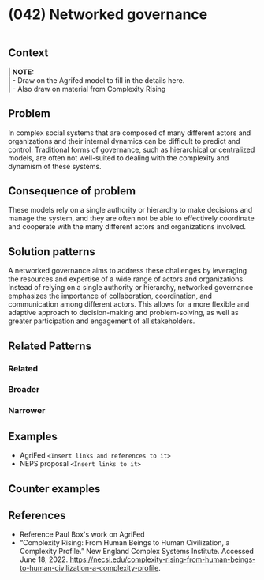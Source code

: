 # (042) Networked governance

<image>

## Context

| **NOTE:**  
| - Draw on the Agrifed model to fill in the details here.  
| - Also draw on material from Complexity Rising

## Problem

In complex social systems that are composed of many different actors and organizations and their internal dynamics can be difficult to
  predict and control. Traditional forms of governance, such as hierarchical or centralized models, are often not well-suited to dealing 
  with the complexity and dynamism of these systems. 
  

## Consequence of problem

  These models rely on a single authority or hierarchy to make decisions and manage the system, and they are often not be able to
  effectively coordinate and cooperate with the many different actors and organizations involved.
  
## Solution patterns

A networked governance aims to address these challenges by leveraging the resources and expertise of a wide 
range of actors and organizations. Instead of relying on a single authority or hierarchy, networked governance emphasizes the importance
of collaboration, coordination, and communication among different actors. This allows for a more flexible and adaptive approach to
decision-making and problem-solving, as well as greater participation and engagement of all stakeholders.

## Related Patterns

### Related

### Broader

### Narrower

## Examples

* AgriFed `<Insert links and references to it>`
* NEPS proposal `<Insert links to it>`
<links to examples>

## Counter examples

<links to counter-examples>

## References

* Reference Paul Box's work on AgriFed
* “Complexity Rising: From Human Beings to Human Civilization, a Complexity Profile.” New England Complex Systems Institute. Accessed June 18, 2022. https://necsi.edu/complexity-rising-from-human-beings-to-human-civilization-a-complexity-profile.
